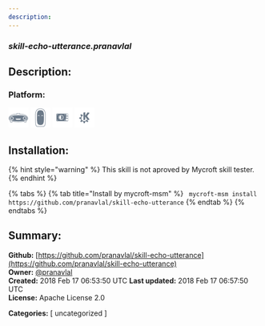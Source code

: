 ```yaml
---
description: 
---
```


### _skill-echo-utterance.pranavlal_  
## Description:  
  
  
  
### Platform:  
 ![Mark I](../.gitbook/assets/mark-1-icon.png)  ![Mark II](../.gitbook/assets/mark-2-icon.png)  ![Picroft](../.gitbook/assets/picroft-icon.png)  ![plasmoid](../.gitbook/assets/kde.png)   
## Installation:  
{% hint style="warning" %}
This skill is not aproved by Mycroft skill tester.
{% endhint %}
    
{% tabs %}
{% tab title="Install by mycroft-msm" %}
``` mycroft-msm install https://github.com/pranavlal/skill-echo-utterance```
{% endtab %}
  {% endtabs %}
    
## Summary:  
**Github:** [https://github.com/pranavlal/skill-echo-utterance](https://github.com/pranavlal/skill-echo-utterance)  
**Owner:** [@pranavlal](https://github.com/pranavlal)  
**Created:** 2018 Feb 17 06:53:50 UTC  **Last updated:** 2018 Feb 17 06:57:50 UTC  
**License:** Apache License 2.0  
  
**Categories:** [ uncategorized ]   
